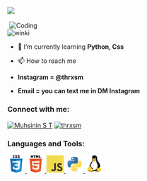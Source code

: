  <a href = "https://github.com/Winki372"><img src = "https://cardivo.vercel.app/api?name=Winki&description=Hi,%20I%27m%20Winki.%20Currently%20Interesting%20in%20Cyber%20Security,%20Bug%20Hunter,%20etc.%20Nice%20to%20meet%20you,%20and%20have%20a%20Good%20Day%20%F0%9F%91%8B&image=//i.pinimg.com/736x/7e/a5/91/7ea591287583ba3f6504ef9c7b77ee46.jpg&backgroundColor=%23ecf0f1&instagram=thrxsm&github=Winki372&pattern=topography&colorPattern=%23eaeaea"/><a>
 
<img align="right" alt="Coding" width="500" src="https://th.bing.com/th/id/R.39487e736b958d34d304367a14ce7b4b?rik=pwobo5Ds7rsvfg&riu=http%3a%2f%2f68.media.tumblr.com%2faa0d6fb7aa8e8c76c26931551ff8027d%2ftumblr_ol0aibEmI71v06cowo1_500.gif&ehk=Qrl%2bnHpJ6tcdEwV39qj0%2f1D1eM7bKTnLZ58iIMEpDP4%3d&risl=&pid=ImgRaw&r=0">
<p align="left"> <img src="https://komarev.com/ghpvc/?username=winki&label=Profile%20views&color=0e75b6&style=flat" alt="winki" /> </p>

- 🌱 I’m currently learning **Python, Css**

- 📫 How to reach me
- **Instagram = @thrxsm**
- **Email = you can text me in DM Instagram**

<h3 align="left">Connect with me:</h3>
<p align="left">
<a href="https://fb.com/st. muhsinin" target="blank"><img align="center" src="https://raw.githubusercontent.com/rahuldkjain/github-profile-readme-generator/master/src/images/icons/Social/facebook.svg" alt="Muhsinin S T" height="30" width="40" /></a>
<a href="https://instagram.com/thrxsm" target="blank"><img align="center" src="https://raw.githubusercontent.com/rahuldkjain/github-profile-readme-generator/master/src/images/icons/Social/instagram.svg" alt="thrxsm" height="30" width="40" /></a>
</p>

<h3 align="left">Languages and Tools:</h3>
<p align="left"> <a href="https://www.w3schools.com/css/" target="_blank" rel="noreferrer"> <img src="https://raw.githubusercontent.com/devicons/devicon/master/icons/css3/css3-original-wordmark.svg" alt="css3" width="40" height="40"/> </a> <a href="https://www.w3.org/html/" target="_blank" rel="noreferrer"> <img src="https://raw.githubusercontent.com/devicons/devicon/master/icons/html5/html5-original-wordmark.svg" alt="html5" width="40" height="40"/> </a> 
 <a href="https://developer.mozilla.org/en-US/docs/Web/JavaScript" target="_blank" rel="noreferrer"> <img src="https://raw.githubusercontent.com/devicons/devicon/master/icons/javascript/javascript-original.svg" alt="javascript" width="40" height="40"/> </a> <a href="https://www.python.org" target="_blank" rel="noreferrer"> <img src="https://raw.githubusercontent.com/devicons/devicon/master/icons/python/python-original.svg" alt="python" width="40" height="40"/> </a> <a href="https://www.linux.org/" target="_blank" rel="noreferrer"> <img src="https://raw.githubusercontent.com/devicons/devicon/master/icons/linux/linux-original.svg" alt="linux" width="40" height="40"/> </a>  </p>


